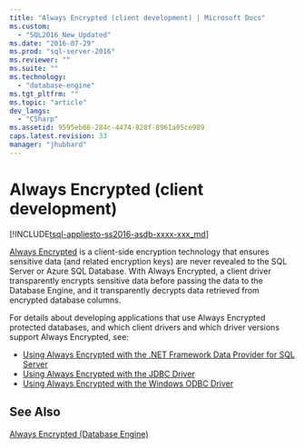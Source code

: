 ```yaml
---
title: "Always Encrypted (client development) | Microsoft Docs"
ms.custom: 
  - "SQL2016_New_Updated"
ms.date: "2016-07-29"
ms.prod: "sql-server-2016"
ms.reviewer: ""
ms.suite: ""
ms.technology: 
  - "database-engine"
ms.tgt_pltfrm: ""
ms.topic: "article"
dev_langs: 
  - "CSharp"
ms.assetid: 9595eb66-284c-4474-828f-8961a05ce989
caps.latest.revision: 33
manager: "jhubbard"
---
```

# Always Encrypted (client development)
[!INCLUDE[tsql-appliesto-ss2016-asdb-xxxx-xxx_md](../../../relational-databases/data-compression/includes/tsql-appliesto-ss2016-asdb-xxxx-xxx-md.md)]

[Always Encrypted](../../../relational-databases/security/encryption/always-encrypted-database-engine.md) is a client-side encryption technology that ensures sensitive data (and related encryption keys) are never revealed to the SQL Server or Azure SQL Database. With Always Encrypted, a client driver transparently encrypts sensitive data before passing the data to the Database Engine, and it transparently decrypts data retrieved from encrypted database columns.

For details about developing applications that use Always Encrypted protected databases, and which client drivers and which driver versions support Always Encrypted, see:

- [Using Always Encrypted with the .NET Framework Data Provider for SQL Server](../../../relational-databases/security/encryption/827e509e-3c4f-4820-aa37-cebf0f7bbf80.md)
- [Using Always Encrypted with the JDBC Driver](https://msdn.microsoft.com/library/mt591987.aspx)
- [Using Always Encrypted with the Windows ODBC Driver](https://msdn.microsoft.com/library/mt637351.aspx)



## See Also

[Always Encrypted (Database Engine)](../../../relational-databases/security/encryption/always-encrypted-database-engine.md)
